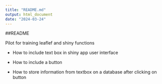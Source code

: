 ```yaml
---
title: "README.md"
output: html_document
date: "2024-03-24"
---
```

##README

Pilot for training leaflef and shiny functions

* How to include text box in shiny app user interface

* How to include a button

* How to store information from textbox on a database after clicking on button 